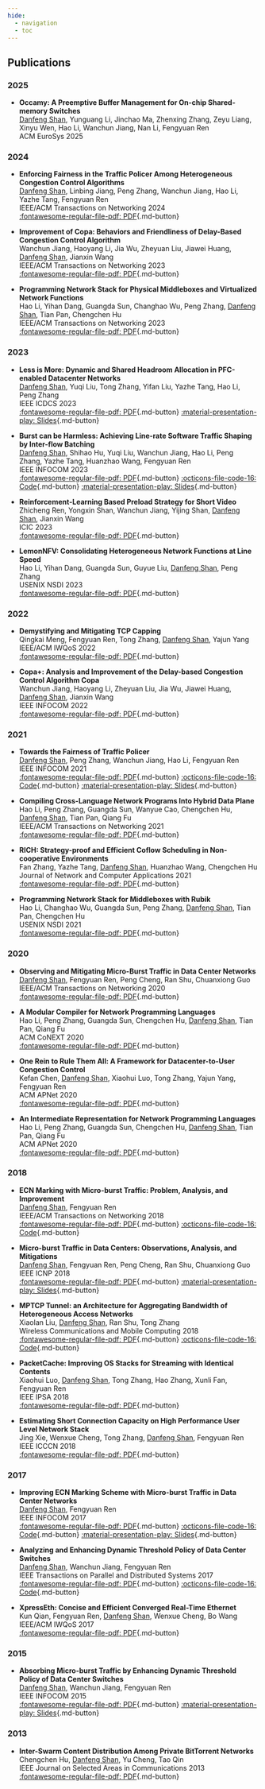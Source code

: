 ```yaml
---
hide:
  - navigation
  - toc
---
```


## Publications

### 2025
- **Occamy: A Preemptive Buffer Management for On-chip Shared-memory Switches**  
<u>Danfeng Shan</u>, Yunguang Li, Jinchao Ma, Zhenxing Zhang, Zeyu Liang, Xinyu Wen, Hao Li, Wanchun Jiang, Nan Li, Fengyuan Ren  
ACM EuroSys 2025

### 2024
- **Enforcing Fairness in the Traffic Policer Among Heterogeneous Congestion Control Algorithms**  
<u>Danfeng Shan</u>, Linbing Jiang, Peng Zhang, Wanchun Jiang, Hao Li, Yazhe Tang, Fengyuan Ren  
IEEE/ACM Transactions on Networking 2024  
[:fontawesome-regular-file-pdf: PDF](https://ieeexplore.ieee.org/document/10154587){.md-button}

- **Improvement of Copa: Behaviors and Friendliness of Delay-Based Congestion Control Algorithm**  
Wanchun Jiang, Haoyang Li, Jia Wu, Zheyuan Liu, Jiawei Huang, <u>Danfeng Shan</u>, Jianxin Wang  
IEEE/ACM Transactions on Networking 2023  
[:fontawesome-regular-file-pdf: PDF](https://ieeexplore.ieee.org/abstract/document/10163771){.md-button}

- **Programming Network Stack for Physical Middleboxes and Virtualized Network Functions**  
Hao Li, Yihan Dang, Guangda Sun, Changhao Wu, Peng Zhang, <u>Danfeng Shan</u>, Tian Pan, Chengchen Hu  
IEEE/ACM Transactions on Networking 2023  
[:fontawesome-regular-file-pdf: PDF](https://ieeexplore.ieee.org/abstract/document/10273850){.md-button}


### 2023
- **Less is More: Dynamic and Shared Headroom Allocation in PFC-enabled Datacenter Networks**  
<u>Danfeng Shan</u>, Yuqi Liu, Tong Zhang, Yifan Liu, Yazhe Tang, Hao Li, Peng Zhang  
IEEE ICDCS 2023  
[:fontawesome-regular-file-pdf: PDF](https://ieeexplore.ieee.org/abstract/document/10272497){.md-button}
[:material-presentation-play: Slides](assets/slides/icdcs23-dsh-slides.pdf){.md-button}

- **Burst can be Harmless: Achieving Line-rate Software Traffic Shaping by Inter-flow Batching**  
<u>Danfeng Shan</u>, Shihao Hu, Yuqi Liu, Wanchun Jiang, Hao Li, Peng Zhang, Yazhe Tang, Huanzhao Wang, Fengyuan Ren  
IEEE INFOCOM 2023  
[:fontawesome-regular-file-pdf: PDF](https://ieeexplore.ieee.org/abstract/document/10229082){.md-button}
[:octicons-file-code-16: Code](https://github.com/ants-xjtu/FlowBundler){.md-button}
[:material-presentation-play: Slides](assets/slides/infocom23-flowbundler-slides.pdf){.md-button}

- **Reinforcement-Learning Based Preload Strategy for Short Video**  
Zhicheng Ren, Yongxin Shan, Wanchun Jiang, Yijing Shan, <u>Danfeng Shan</u>, Jianxin Wang  
ICIC 2023  
[:fontawesome-regular-file-pdf: PDF](https://link.springer.com/chapter/10.1007/978-981-99-4761-4_28){.md-button}

- **LemonNFV: Consolidating Heterogeneous Network Functions at Line Speed**  
Hao Li, Yihan Dang, Guangda Sun, Guyue Liu, <u>Danfeng Shan</u>, Peng Zhang  
USENIX NSDI 2023  
[:fontawesome-regular-file-pdf: PDF](https://www.usenix.org/system/files/nsdi23-li-hao.pdf){.md-button}


### 2022
- **Demystifying and Mitigating TCP Capping**  
Qingkai Meng, Fengyuan Ren, Tong Zhang, <u>Danfeng Shan</u>, Yajun Yang  
IEEE/ACM IWQoS 2022  
[:fontawesome-regular-file-pdf: PDF](https://ieeexplore.ieee.org/abstract/document/9812892){.md-button}

- **Copa+: Analysis and Improvement of the Delay-based Congestion Control Algorithm Copa**  
Wanchun Jiang, Haoyang Li, Zheyuan Liu, Jia Wu, Jiawei Huang, <u>Danfeng Shan</u>, Jianxin Wang  
IEEE INFOCOM 2022  
[:fontawesome-regular-file-pdf: PDF](https://ieeexplore.ieee.org/abstract/document/9796913){.md-button}


### 2021
- **Towards the Fairness of Traffic Policer**  
<u>Danfeng Shan</u>, Peng Zhang, Wanchun Jiang, Hao Li, Fengyuan Ren  
IEEE INFOCOM 2021  
[:fontawesome-regular-file-pdf: PDF](https://ieeexplore.ieee.org/abstract/document/9488761){.md-button}
[:octicons-file-code-16: Code](https://github.com/ants-xjtu/FairPolicer){.md-button}
[:material-presentation-play: Slides](assets/slides/infocom21-fairpolicer-slides.pdf){.md-button}

- **Compiling Cross-Language Network Programs Into Hybrid Data Plane**  
Hao Li, Peng Zhang, Guangda Sun, Wanyue Cao, Chengchen Hu, <u>Danfeng Shan</u>, Tian Pan, Qiang Fu  
IEEE/ACM Transactions on Networking 2021  
[:fontawesome-regular-file-pdf: PDF](https://ieeexplore.ieee.org/abstract/document/9648264){.md-button}

- **RICH: Strategy-proof and Efficient Coflow Scheduling in Non-cooperative Environments**  
Fan Zhang, Yazhe Tang, <u>Danfeng Shan</u>, Huanzhao Wang, Chengchen Hu  
Journal of Network and Computer Applications 2021  
[:fontawesome-regular-file-pdf: PDF](https://www.sciencedirect.com/science/article/pii/S1084804521002319){.md-button}

- **Programming Network Stack for Middleboxes with Rubik**  
Hao Li, Changhao Wu, Guangda Sun, Peng Zhang, <u>Danfeng Shan</u>, Tian Pan, Chengchen Hu  
USENIX NSDI 2021  
[:fontawesome-regular-file-pdf: PDF](https://www.usenix.org/system/files/nsdi21-li.pdf){.md-button}


### 2020
- **Observing and Mitigating Micro-Burst Traffic in Data Center Networks**  
<u>Danfeng Shan</u>, Fengyuan Ren, Peng Cheng, Ran Shu, Chuanxiong Guo  
IEEE/ACM Transactions on Networking 2020  
[:fontawesome-regular-file-pdf: PDF](https://ieeexplore.ieee.org/abstract/document/8930612){.md-button}

- **A Modular Compiler for Network Programming Languages**  
Hao Li, Peng Zhang, Guangda Sun, Chengchen Hu, <u>Danfeng Shan</u>, Tian Pan, Qiang Fu  
ACM CoNEXT 2020  
[:fontawesome-regular-file-pdf: PDF](https://dl.acm.org/doi/abs/10.1145/3386367.3432063){.md-button}

- **One Rein to Rule Them All: A Framework for Datacenter-to-User Congestion Control**  
Kefan Chen, <u>Danfeng Shan</u>, Xiaohui Luo, Tong Zhang, Yajun Yang, Fengyuan Ren  
ACM APNet 2020  
[:fontawesome-regular-file-pdf: PDF](https://dl.acm.org/doi/abs/10.1145/3411029.3411036){.md-button}

- **An Intermediate Representation for Network Programming Languages**  
Hao Li, Peng Zhang, Guangda Sun, Chengchen Hu, <u>Danfeng Shan</u>, Tian Pan, Qiang Fu  
ACM APNet 2020  
[:fontawesome-regular-file-pdf: PDF](https://dl.acm.org/doi/abs/10.1145/3411029.3411030){.md-button}


### 2018
- **ECN Marking with Micro-burst Traffic: Problem, Analysis, and Improvement**  
<u>Danfeng Shan</u>, Fengyuan Ren  
IEEE/ACM Transactions on Networking 2018  
[:fontawesome-regular-file-pdf: PDF](https://ieeexplore.ieee.org/abstract/document/8372948){.md-button}
[:octicons-file-code-16: Code](https://github.com/dfshan/dpdk-switch/tree/cedm){.md-button}

- **Micro-burst Traffic in Data Centers: Observations, Analysis, and Mitigations**  
<u>Danfeng Shan</u>, Fengyuan Ren, Peng Cheng, Ran Shu, Chuanxiong Guo  
IEEE ICNP 2018  
[:fontawesome-regular-file-pdf: PDF](https://ieeexplore.ieee.org/abstract/document/8526807){.md-button}
[:material-presentation-play: Slides](assets/slides/icnp18-micro-burst-slides.pdf){.md-button}

- **MPTCP Tunnel: an Architecture for Aggregating Bandwidth of Heterogeneous Access Networks**  
Xiaolan Liu, <u>Danfeng Shan</u>, Ran Shu, Tong Zhang  
Wireless Communications and Mobile Computing 2018  
[:fontawesome-regular-file-pdf: PDF](https://downloads.hindawi.com/journals/wcmc/2018/2045760.pdf){.md-button}
[:octicons-file-code-16: Code](https://github.com/dfshan/mptcp-tunnel){.md-button}

- **PacketCache: Improving OS Stacks for Streaming with Identical Contents**  
Xiaohui Luo, <u>Danfeng Shan</u>, Tong Zhang, Hao Zhang, Xunli Fan, Fengyuan Ren  
IEEE IPSA 2018  
[:fontawesome-regular-file-pdf: PDF](https://ieeexplore.ieee.org/abstract/document/8672374){.md-button}

- **Estimating Short Connection Capacity on High Performance User Level Network Stack**  
Jing Xie, Wenxue Cheng, Tong Zhang, <u>Danfeng Shan</u>, Fengyuan Ren  
IEEE ICCCN 2018  
[:fontawesome-regular-file-pdf: PDF](https://ieeexplore.ieee.org/abstract/document/8487397){.md-button}


### 2017
- **Improving ECN Marking Scheme with Micro-burst Traffic in Data Center Networks**  
<u>Danfeng Shan</u>, Fengyuan Ren  
IEEE INFOCOM 2017  
[:fontawesome-regular-file-pdf: PDF](https://ieeexplore.ieee.org/abstract/document/8057181){.md-button}
[:octicons-file-code-16: Code](https://github.com/dfshan/ns2-tso){.md-button}
[:material-presentation-play: Slides](assets/slides/infocom17-cedm-slides.pdf){.md-button}

- **Analyzing and Enhancing Dynamic Threshold Policy of Data Center Switches**  
<u>Danfeng Shan</u>, Wanchun Jiang, Fengyuan Ren  
IEEE Transactions on Parallel and Distributed Systems 2017  
[:fontawesome-regular-file-pdf: PDF](https://ieeexplore.ieee.org/abstract/document/7859368){.md-button}
[:octicons-file-code-16: Code](https://github.com/dfshan/dpdk-switch){.md-button}

- **XpressEth: Concise and Efficient Converged Real-Time Ethernet**  
Kun Qian, Fengyuan Ren, <u>Danfeng Shan</u>, Wenxue Cheng, Bo Wang  
IEEE/ACM IWQoS 2017  
[:fontawesome-regular-file-pdf: PDF](https://ieeexplore.ieee.org/abstract/document/7969129){.md-button}


### 2015
- **Absorbing Micro-burst Traffic by Enhancing Dynamic Threshold Policy of Data Center Switches**  
<u>Danfeng Shan</u>, Wanchun Jiang, Fengyuan Ren  
IEEE INFOCOM 2015  
[:fontawesome-regular-file-pdf: PDF](https://ieeexplore.ieee.org/abstract/document/7218374){.md-button}
[:material-presentation-play: Slides](assets/slides/infocom15-edt-slides.pdf){.md-button}


### 2013
- **Inter-Swarm Content Distribution Among Private BitTorrent Networks**  
Chengchen Hu, <u>Danfeng Shan</u>, Yu Cheng, Tao Qin  
IEEE Journal on Selected Areas in Communications 2013  
[:fontawesome-regular-file-pdf: PDF](https://ieeexplore.ieee.org/abstract/document/6559961){.md-button}

